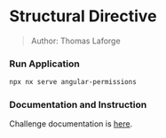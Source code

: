 # Structural Directive

> Author: Thomas Laforge

### Run Application

```bash
npx nx serve angular-permissions
```

### Documentation and Instruction

Challenge documentation is [here](https://angular-challenges.vercel.app/challenges/angular/6-permissions/).
